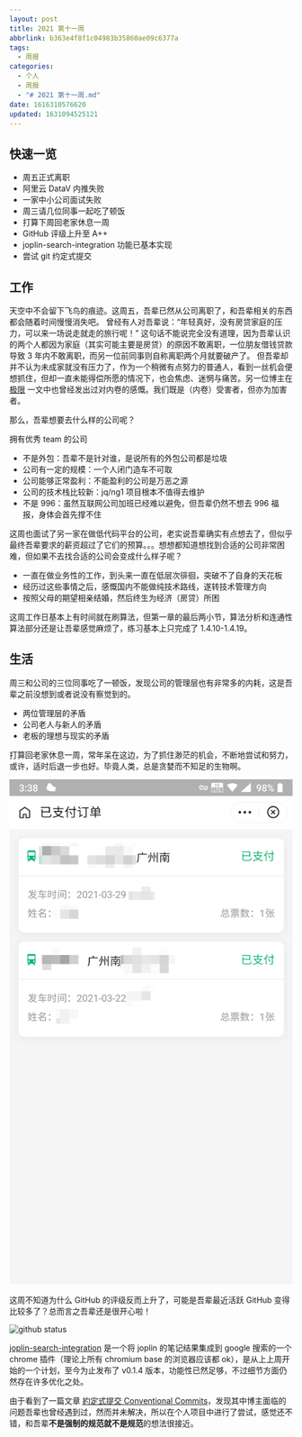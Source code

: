 ```yaml
---
layout: post
title: 2021 第十一周
abbrlink: b363e4f8f1c04983b35860ae09c6377a
tags:
  - 周报
categories:
  - 个人
  - 周报
  - "# 2021 第十一周.md"
date: 1616310576620
updated: 1631094525121
---
```


## 快速一览

*   周五正式离职
*   阿里云 DataV 内推失败
*   一家中小公司面试失败
*   周三请几位同事一起吃了顿饭
*   打算下周回老家休息一周
*   GitHub 评级上升至 A++
*   joplin-search-integration 功能已基本实现
*   尝试 git 约定式提交

## 工作

天空中不会留下飞鸟的痕迹。这周五，吾辈已然从公司离职了，和吾辈相关的东西都会随着时间慢慢消失吧。
曾经有人对吾辈说：“年轻真好，没有房贷家庭的压力，可以来一场说走就走的旅行呢！” 这句话不能说完全没有道理，因为吾辈认识的两个人都因为家庭（其实可能主要是房贷）的原因不敢离职，一位朋友借钱贷款导致 3 年内不敢离职，而另一位前同事则自称离职两个月就要破产了。
但吾辈却并不认为未成家就没有压力了，作为一个稍微有点努力的普通人，看到一丝机会便想抓住，但却一直未能得偿所愿的情况下，也会焦虑、迷惘与痛苦。另一位博主在 [极限](https://innei.ren/notes/81) 一文中也曾经发出过对内卷的感慨。我们既是（内卷）受害者，但亦为加害者。

那么，吾辈想要去什么样的公司呢？

拥有优秀 team 的公司

*   不是外包：吾辈不是针对谁，是说所有的外包公司都是垃圾
*   公司有一定的规模：一个人闭门造车不可取
*   公司能够正常盈利：不能盈利的公司是万恶之源
*   公司的技术栈比较新：jq/ng1 项目根本不值得去维护
*   不是 996：虽然互联网公司加班已经难以避免，但吾辈仍然不想去 996 福报，身体会首先撑不住

这周也面试了另一家在做低代码平台的公司，老实说吾辈确实有点想去了，但似乎最终吾辈要求的薪资超过了它们的预算。。。想想都知道想找到合适的公司非常困难，但如果不去找合适的公司会变成什么样子呢？

*   一直在做业务性的工作，到头来一直在低层次徘徊，突破不了自身的天花板
*   经历过这些事情之后，感慨国内不能做纯技术路线，遂转技术管理方向
*   按照父母的期望相亲结婚，然后终生为经济（房贷）所困

这周工作日基本上有时间就在刷算法，但第一章的最后两小节，算法分析和连通性算法部分还是让吾辈感觉麻烦了，练习基本上只完成了 1.4.10-1.4.19。

## 生活

周三和公司的三位同事吃了一顿饭，发现公司的管理层也有非常多的内耗，这是吾辈之前没想到或者说没有察觉到的。

*   两位管理层的矛盾
*   公司老人与新人的矛盾
*   老板的理想与现实的矛盾

打算回老家休息一周，常年呆在这边，为了抓住渺茫的机会，不断地尝试和努力，或许，适时后退一步也好。毕竟人类，总是贪婪而不知足的生物啊。

![1616313126720](/resources/1ef24ee24f444202955ab68dd94c6b1b.png)

这周不知道为什么 GitHub 的评级反而上升了，可能是吾辈最近活跃 GitHub 变得比较多了？总而言之吾辈还是很开心啦！

![github status](https://github-readme-stats.vercel.app/api?username=rxliuli\&show_icons=true\&theme=tokyonight\&line_height=40\&v=5)

[joplin-search-integration](https://github.com/rxliuli/joplin-search-integration) 是一个将 joplin 的笔记结果集成到 google 搜索的一个 chrome 插件（理论上所有 chromium base 的浏览器应该都 ok），是从上上周开始的一个计划，至今为止发布了 v0.1.4 版本，功能性已然足够，不过细节方面仍然存在许多优化之处。

由于看到了一篇文章 [約定式提交 Conventional Commits](https://cythilya.github.io/2021/03/16/conventional-commits/)，发现其中博主面临的问题吾辈也曾经遇到过，然而并未解决，所以在个人项目中进行了尝试，感觉还不错，和吾辈**不是强制的规范就不是规范**的想法很接近。
